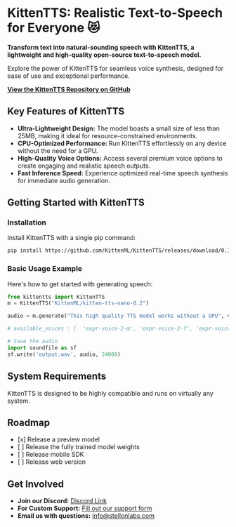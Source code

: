 # KittenTTS: Realistic Text-to-Speech for Everyone 😻

**Transform text into natural-sounding speech with KittenTTS, a lightweight and high-quality open-source text-to-speech model.**

Explore the power of KittenTTS for seamless voice synthesis, designed for ease of use and exceptional performance.

**[View the KittenTTS Repository on GitHub](https://github.com/KittenML/KittenTTS)**

## Key Features of KittenTTS

*   **Ultra-Lightweight Design:** The model boasts a small size of less than 25MB, making it ideal for resource-constrained environments.
*   **CPU-Optimized Performance:** Run KittenTTS effortlessly on any device without the need for a GPU.
*   **High-Quality Voice Options:** Access several premium voice options to create engaging and realistic speech outputs.
*   **Fast Inference Speed:** Experience optimized real-time speech synthesis for immediate audio generation.

## Getting Started with KittenTTS

### Installation

Install KittenTTS with a single pip command:

```bash
pip install https://github.com/KittenML/KittenTTS/releases/download/0.1/kittentts-0.1.0-py3-none-any.whl
```

### Basic Usage Example

Here's how to get started with generating speech:

```python
from kittentts import KittenTTS
m = KittenTTS("KittenML/kitten-tts-nano-0.2")

audio = m.generate("This high quality TTS model works without a GPU", voice='expr-voice-2-f' )

# available_voices : [  'expr-voice-2-m', 'expr-voice-2-f', 'expr-voice-3-m', 'expr-voice-3-f',  'expr-voice-4-m', 'expr-voice-4-f', 'expr-voice-5-m', 'expr-voice-5-f' ]

# Save the audio
import soundfile as sf
sf.write('output.wav', audio, 24000)
```

## System Requirements

KittenTTS is designed to be highly compatible and runs on virtually any system.

## Roadmap

*   \[x] Release a preview model
*   \[ ] Release the fully trained model weights
*   \[ ] Release mobile SDK
*   \[ ] Release web version

## Get Involved

*   **Join our Discord:** [Discord Link](https://discord.com/invite/VJ86W4SURW)
*   **For Custom Support:** [Fill out our support form](https://docs.google.com/forms/d/e/1FAIpQLSc49erSr7jmh3H2yeqH4oZyRRuXm0ROuQdOgWguTzx6SMdUnQ/viewform?usp=preview)
*   **Email us with questions:** info@stellonlabs.com